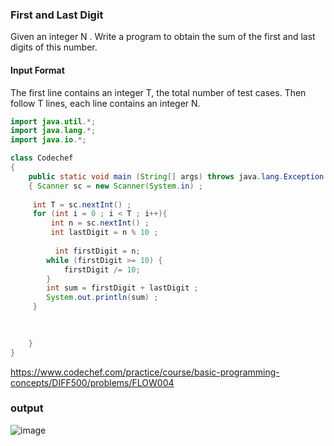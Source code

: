 ### First and Last Digit
Given an integer N . Write a program to obtain the sum of the first and last digits of this number.

#### Input Format
The first line contains an integer T, the total number of test cases. Then follow T lines, each line contains an integer N.
```java
import java.util.*;
import java.lang.*;
import java.io.*;

class Codechef
{
	public static void main (String[] args) throws java.lang.Exception
	{ Scanner sc = new Scanner(System.in) ;
	
	 int T = sc.nextInt() ;
	 for (int i = 0 ; i < T ; i++){
	     int n = sc.nextInt() ;
	     int lastDigit = n % 10 ;
	     
	      int firstDigit = n;
        while (firstDigit >= 10) {
            firstDigit /= 10;
        }
        int sum = firstDigit + lastDigit ;
        System.out.println(sum) ;
	 }
	 
	 

	}
}
```

https://www.codechef.com/practice/course/basic-programming-concepts/DIFF500/problems/FLOW004
### output
![image](https://github.com/user-attachments/assets/fb298e0f-43c8-495a-9991-e16d76a9dc07)

```
